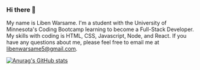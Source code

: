 ### Hi there 👋

My name is Liben Warsame. I'm a student with the University of Minnesota's Coding Bootcamp learning to become a Full-Stack Developer. My skills with coding is HTML, CSS, Javascript, Node, and React. If you have any questions about me, please feel free to email me at libenwarsame5@gmail.com.

[![Anurag's GitHub stats](https://github-readme-stats.vercel.app/api?username=s1eepyghost)](https://github.com/anuraghazra/github-readme-stats)
